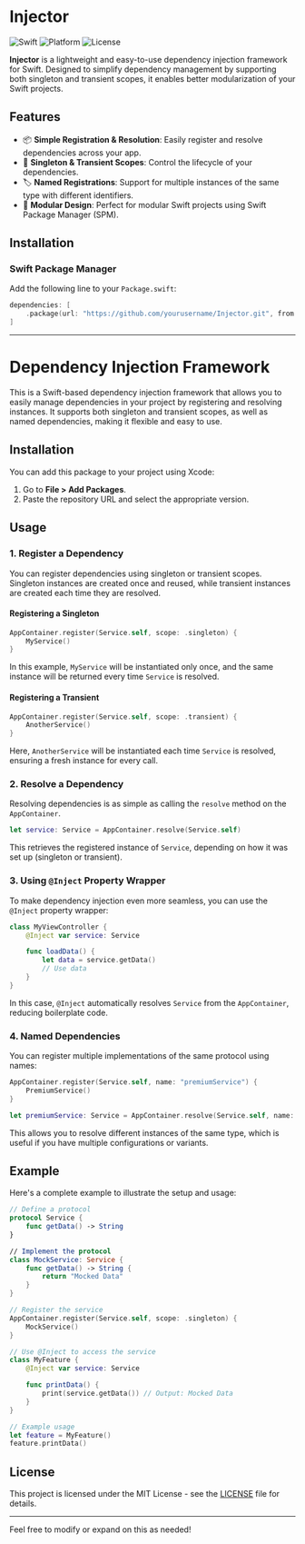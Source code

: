 # Injector

![Swift](https://img.shields.io/badge/Swift-5.7%2B-orange.svg)
![Platform](https://img.shields.io/badge/Platform-iOS%20|%20macOS%20|%20tvOS%20|%20watchOS-blue.svg)
![License](https://img.shields.io/badge/license-MIT-brightgreen)

**Injector** is a lightweight and easy-to-use dependency injection framework for Swift. Designed to simplify dependency management by supporting both singleton and transient scopes, it enables better modularization of your Swift projects.

## Features

- 📦 **Simple Registration & Resolution**: Easily register and resolve dependencies across your app.
- 🔄 **Singleton & Transient Scopes**: Control the lifecycle of your dependencies.
- 🏷 **Named Registrations**: Support for multiple instances of the same type with different identifiers.
- 🧩 **Modular Design**: Perfect for modular Swift projects using Swift Package Manager (SPM).

## Installation

### Swift Package Manager

Add the following line to your `Package.swift`:

```swift
dependencies: [
    .package(url: "https://github.com/yourusername/Injector.git", from: "1.0.0")
]
```

---

# Dependency Injection Framework

This is a Swift-based dependency injection framework that allows you to easily manage dependencies in your project by registering and resolving instances. It supports both singleton and transient scopes, as well as named dependencies, making it flexible and easy to use.

## Installation

You can add this package to your project using Xcode:

1. Go to **File > Add Packages**.
2. Paste the repository URL and select the appropriate version.

## Usage

### 1. Register a Dependency

You can register dependencies using singleton or transient scopes. Singleton instances are created once and reused, while transient instances are created each time they are resolved.

#### Registering a Singleton

```swift
AppContainer.register(Service.self, scope: .singleton) {
    MyService()
}
```

In this example, `MyService` will be instantiated only once, and the same instance will be returned every time `Service` is resolved.

#### Registering a Transient

```swift
AppContainer.register(Service.self, scope: .transient) {
    AnotherService()
}
```

Here, `AnotherService` will be instantiated each time `Service` is resolved, ensuring a fresh instance for every call.

### 2. Resolve a Dependency

Resolving dependencies is as simple as calling the `resolve` method on the `AppContainer`.

```swift
let service: Service = AppContainer.resolve(Service.self)
```

This retrieves the registered instance of `Service`, depending on how it was set up (singleton or transient).

### 3. Using `@Inject` Property Wrapper

To make dependency injection even more seamless, you can use the `@Inject` property wrapper:

```swift
class MyViewController {
    @Inject var service: Service

    func loadData() {
        let data = service.getData()
        // Use data
    }
}
```

In this case, `@Inject` automatically resolves `Service` from the `AppContainer`, reducing boilerplate code.

### 4. Named Dependencies

You can register multiple implementations of the same protocol using names:

```swift
AppContainer.register(Service.self, name: "premiumService") {
    PremiumService()
}

let premiumService: Service = AppContainer.resolve(Service.self, name: "premiumService")
```

This allows you to resolve different instances of the same type, which is useful if you have multiple configurations or variants.

## Example

Here's a complete example to illustrate the setup and usage:

```swift
// Define a protocol
protocol Service {
    func getData() -> String
}

// Implement the protocol
class MockService: Service {
    func getData() -> String {
        return "Mocked Data"
    }
}

// Register the service
AppContainer.register(Service.self, scope: .singleton) {
    MockService()
}

// Use @Inject to access the service
class MyFeature {
    @Inject var service: Service

    func printData() {
        print(service.getData()) // Output: Mocked Data
    }
}

// Example usage
let feature = MyFeature()
feature.printData()
```

## License

This project is licensed under the MIT License - see the [LICENSE](LICENSE) file for details.

--- 

Feel free to modify or expand on this as needed!
